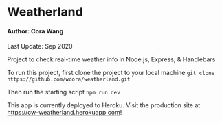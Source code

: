 # Weatherland
#### Author: Cora Wang
Last Update: Sep 2020

Project to check real-time weather info in Node.js, Express, &amp; Handlebars

To run this project, first clone the project to your local machine
```git clone https://github.com/wcora/weatherland.git```

Then run the starting script ```npm run dev```

This app is currently deployed to Heroku. Visit the production site at https://cw-weatherland.herokuapp.com!
